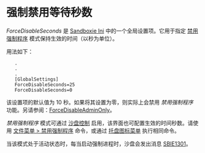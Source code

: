 # 强制禁用等待秒数

_ForceDisableSeconds_ 是 [Sandboxie Ini](SandboxieIni.md) 中的一个全局设置项。它用于指定 [禁用强制程序](FileMenu.md#disable-forced-programs) 模式保持生效的时间（以秒为单位）。

用法如下：
```
   .
   .
   .
   [GlobalSettings]
   ForceDisableSeconds=25
   ForceDisableSeconds=0
```

该设置项的默认值为 10 秒。如果将其设置为零，则实际上会禁用 _禁用强制程序_ 功能。另请参阅：[ForceDisableAdminOnly](ForceDisableAdminOnly.md)。

_禁用强制程序_ 模式可通过 [沙盘控制](SandboxieControl.md) 启用，该界面也可配置生效的时间秒数。请使用 [文件菜单 > 禁用强制程序](FileMenu.md#disable-forced-programs) 命令，或通过 [托盘图标菜单](TrayIconMenu.md) 执行相同命令。

当该模式处于活动状态时，每当启动强制进程时，沙盘会发出消息 [SBIE1301](SBIE1301.md)。
